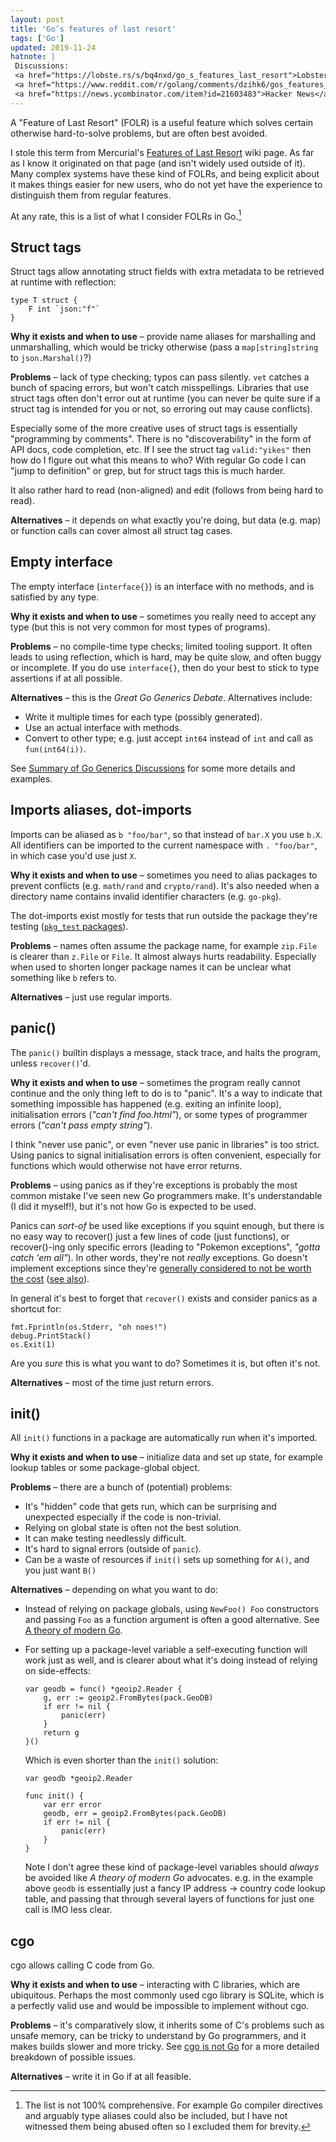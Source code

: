 ```yaml
---
layout: post
title: 'Go’s features of last resort'
tags: ['Go']
updated: 2019-11-24
hatnote: |
 Discussions:
 <a href="https://lobste.rs/s/bq4nxd/go_s_features_last_resort">Lobsters</a>,
 <a href="https://www.reddit.com/r/golang/comments/dzihk6/gos_features_of_last_resort/">/r/golang</a>,
 <a href="https://news.ycombinator.com/item?id=21603483">Hacker News</a>.
---
```


A "Feature of Last Resort" (FOLR) is a useful feature which solves certain
otherwise hard-to-solve problems, but are often best avoided.

I stole this term from Mercurial's [Features of Last Resort][hg] wiki page. As
far as I know it originated on that page (and isn't widely used outside of it).
Many complex systems have these kind of FOLRs, and being explicit about it makes
things easier for new users, who do not yet have the experience to distinguish
them from regular features.

At any rate, this is a list of what I consider FOLRs in Go.[^list]

[^list]: The list is not 100% comprehensive. For example Go compiler directives
         and arguably type aliases could also be included, but I have not
         witnessed them being abused often so I excluded them for brevity.

Struct tags
-----------

Struct tags allow annotating struct fields with extra metadata to be retrieved
at runtime with reflection:

    type T struct {
        F int `json:"f"`
    }

**Why it exists and when to use** – provide name aliases for marshalling and
unmarshalling, which would be tricky otherwise (pass a `map[string]string` to
`json.Marshal()`?)

**Problems** – lack of type checking; typos can pass silently. `vet` catches a
bunch of spacing errors, but won't catch misspellings. Libraries that use struct
tags often don't error out at runtime (you can never be quite sure if a struct
tag is intended for you or not, so erroring out may cause conflicts).

Especially some of the more creative uses of struct tags is essentially
"programming by comments". There is no "discoverability" in the form of API
docs, code completion, etc. If I see the struct tag `valid:"yikes"` then how do
I figure out what this means to who? With regular Go code I can "jump to
definition" or grep, but for struct tags this is much harder.

It also rather hard to read (non-aligned) and edit (follows from being hard to
read).

**Alternatives** – it depends on what exactly you're doing, but data (e.g. map)
or function calls can cover almost all struct tag cases.


Empty interface
---------------

The empty interface (`interface{}`) is an interface with no methods, and is
satisfied by any type.

**Why it exists and when to use** – sometimes you really need to accept any
type (but this is not very common for most types of programs).

**Problems** – no compile-time type checks; limited tooling support. It often
leads to using reflection, which is hard, may be quite slow, and often buggy or
incomplete. If you do use `interface{}`, then do your best to stick to type
assertions if at all possible.

**Alternatives** – this is the *Great Go Generics Debate*. Alternatives include:

- Write it multiple times for each type (possibly generated).
- Use an actual interface with methods.
- Convert to other type; e.g. just accept `int64` instead of `int` and call as
  `fun(int64(i))`.

See [Summary of Go Generics Discussions][generics] for some more details and
examples.

Imports aliases, dot-imports
----------------------------

Imports can be aliased as `b "foo/bar"`, so that instead of `bar.X` you use
`b.X`. All identifiers can be imported to the current namespace with
`. "foo/bar"`, in which case you'd use just `X`.

**Why it exists and when to use** – sometimes you need to alias packages to
prevent conflicts (e.g. `math/rand` and `crypto/rand`). It's also needed when a
directory name contains invalid identifier characters (e.g. `go-pkg`).

The dot-imports exist mostly for tests that run outside the package they're
testing ([`pkg_test` packages][test]).

**Problems** – names often assume the package name, for example `zip.File` is
clearer than `z.File` or `File`. It almost always hurts readability. Especially
when used to shorten longer package names it can be unclear what something like
`b` refers to. 

**Alternatives** – just use regular imports.


panic()
-------

The `panic()` builtin displays a message, stack trace, and halts the program,
unless `recover()`'d.

**Why it exists and when to use** – sometimes the program really cannot continue
and the only thing left to do is to "panic". It's a way to indicate that
something impossible has happened (e.g. exiting an infinite loop),
initialisation errors (*"can't find foo.html"*), or some types of programmer
errors (*"can't pass empty string"*).

I think "never use panic", or even "never use panic in libraries" is too strict.
Using panics to signal initialisation errors is often convenient, especially for
functions which would otherwise not have error returns.

**Problems** – using panics as if they're exceptions is probably the most common
mistake I've seen new Go programmers make. It's understandable (I did it
myself!), but it's not how Go is expected to be used.

Panics can *sort-of* be used like exceptions if you squint enough, but there is
no easy way to recover() just a few lines of code (just functions), or
recover()-ing only specific errors (leading to "Pokemon exceptions", *"gotta
catch 'em all"*). In other words, they're not *really* exceptions. Go doesn't
implement exceptions since they're [generally considered to not be worth the
cost][exceptions] ([see also][exceptions2]).

In general it's best to forget that `recover()` exists and consider panics as a
shortcut for:

    fmt.Fprintln(os.Stderr, "oh noes!")
    debug.PrintStack()
    os.Exit(1)

Are you *sure* this is what you want to do? Sometimes it is, but often it's not.

**Alternatives** – most of the time just return errors.

init()
------

All `init()` functions in a package are automatically run when it's imported.

**Why it exists and when to use** – initialize data and set up state, for
example lookup tables or some package-global object.

**Problems** – there are a bunch of (potential) problems:

- It's "hidden" code that gets run, which can be surprising and unexpected
  especially if the code is non-trivial.
- Relying on global state is often not the best solution.
- It can make testing needlessly difficult.
- It's hard to signal errors (outside of `panic`).
- Can be a waste of resources if `init()` sets up something for `A()`, and you
  just want `B()`

**Alternatives** – depending on what you want to do:

- Instead of relying on package globals, using `NewFoo() Foo` constructors and
  passing `Foo` as a function argument is often a good alternative. See [A
  theory of modern Go][modern-go].

- For setting up a package-level variable a self-executing function will work
  just as well, and is clearer about what it's doing instead of relying on
  side-effects:

      var geodb = func() *geoip2.Reader {
          g, err := geoip2.FromBytes(pack.GeoDB)
          if err != nil {
              panic(err)
          }
          return g
      }()

   Which is even shorter than the `init()` solution:

      var geodb *geoip2.Reader

      func init() {
          var err error
          geodb, err = geoip2.FromBytes(pack.GeoDB)
          if err != nil {
              panic(err)
          }
      }

  Note I don't agree these kind of package-level variables should *always* be
  avoided like *A theory of modern Go* advocates. e.g. in the example above
  `geodb` is essentially just a fancy IP address → country code lookup table,
  and passing that through several layers of functions for just one call is IMO
  less clear.

cgo
---

cgo allows calling C code from Go.

**Why it exists and when to use** – interacting with C libraries, which are
ubiquitous. Perhaps the most commonly used cgo library is SQLite, which is a
perfectly valid use and would be impossible to implement without cgo.

**Problems** – it's comparatively slow, it inherits some of C's problems such as
unsafe memory, can be tricky to understand by Go programmers, and it makes
builds slower and more tricky. See [cgo is not Go][cgo] for a more detailed
breakdown of possible issues.

**Alternatives** – write it in Go if at all feasible.

<!--
Other
-----

While not exactly features of last resort", an additional (opinionated) list of
*"perhaps best avoided"*s:

- I never like "naked returns". Naming return values can be useful for
  documentation and clarity, but just add the variables with `return`.

- `if err != nil { return err }` should often do something more useful, like
  adding context, but be careful not to duplicate context! For example
  `os.Open()` will already include the filename (`open /nonexistent: no such
  file or directory`) so using `fmt.Errorf("cannot open %q: %s", filename, err)`
  is not very helpful.
-->


[hg]: https://www.mercurial-scm.org/wiki/FeaturesOfLastResort
[generics]: https://docs.google.com/document/d/1vrAy9gMpMoS3uaVphB32uVXX4pi-HnNjkMEgyAHX4N4/edit
[test]: https://golang.org/cmd/go/#hdr-Test_packages
[exceptions]: https://golang.org/doc/faq#exceptions
[exceptions2]: http://www.lighterra.com/papers/exceptionsharmful/
[modern-go]: https://peter.bourgon.org/blog/2017/06/09/theory-of-modern-go.html
[cgo]: https://dave.cheney.net/2016/01/18/cgo-is-not-go
